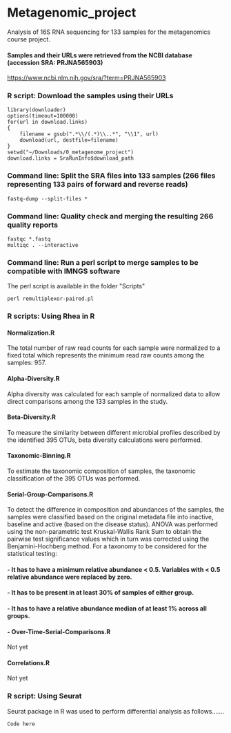 # Metagenomic_project
Analysis of 16S RNA sequencing for 133 samples for the metagenomics course project.

#### Samples and their URLs were retrieved from the NCBI database (accession SRA: PRJNA565903)
https://www.ncbi.nlm.nih.gov/sra/?term=PRJNA565903

### R script: Download the samples using their URLs
```
library(downloader)
options(timeout=100000)
for(url in download.links)
{
    filename = gsub(".*\\/(.*)\\..*", "\\1", url)
    download(url, destfile=filename)
}
setwd("~/Downloads/0_metagenome_project")
download.links = SraRunInfo$download_path
```
### Command line: Split the SRA files into 133 samples (266 files representing 133 pairs of forward and reverse reads)
```
fastq-dump --split-files *
```
### Command line: Quality check and merging the resulting 266 quality reports
```
fastqc *.fastq
multiqc . --interactive
```
### Command line: Run a perl script to merge samples to be compatible with IMNGS software
The perl script is available in the folder "Scripts"
```
perl remultiplexor-paired.pl
```
### R scripts: Using Rhea in R
#### Normalization.R
The total number of raw read counts for each sample were normalized to a fixed total which represents the minimum read raw counts among the samples: 957.
#### Alpha-Diversity.R
Alpha diversity was calculated for each sample of normalized data to allow direct comparisons among the 133 samples in the study.
#### Beta-Diversity.R
To measure the similarity between different microbial profiles described by the identified 395 OTUs, beta diversity calculations were performed.
#### Taxonomic-Binning.R
To estimate the taxonomic composition of samples, the taxonomic classification of the 395 OTUs was performed.
#### Serial-Group-Comparisons.R
To detect the difference in composition and abundances of the samples, the samples were classified based on the original metadata file into inactive, baseline and active (based on the disease status). ANOVA was performed using the non-parametric test Kruskal-Wallis Rank Sum to obtain the pairwise test significance values which in turn was corrected using the Benjamini-Hochberg method. For a taxonomy to be considered for the statistical testing:
#### - It has to have a minimum relative abundance < 0.5. Variables with < 0.5 relative abundance were replaced by zero.
#### - It has to be present in at least 30% of samples of either group.
#### - It has to have a relative abundance median of at least 1% across all groups.
#### - Over-Time-Serial-Comparisons.R
Not yet
#### Correlations.R
Not yet

### R script: Using Seurat
Seurat package in R was used to perform differential analysis as follows.......
```
Code here
```

